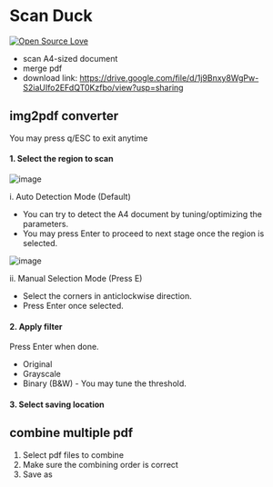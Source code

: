 # Scan Duck
[![Open Source Love](https://badges.frapsoft.com/os/v1/open-source.svg?v=103)](https://github.com/ellerbrock/open-source-badges/)
- scan A4-sized document
- merge pdf
- download link: https://drive.google.com/file/d/1j9Bnxy8WgPw-S2iaUIfo2EFdQT0Kzfbo/view?usp=sharing

## img2pdf converter
You may press q/ESC to exit anytime

#### 1. Select the region to scan

![image](https://user-images.githubusercontent.com/69416199/152941063-961ef935-ab7f-4bc1-8ac7-ee68b6a8d730.png)

i. Auto Detection Mode (Default)
- You can try to detect the A4 document by tuning/optimizing the parameters.
- You may press Enter to proceed to next stage once the region is selected.

![image](https://user-images.githubusercontent.com/69416199/152941180-58670d26-9861-4792-9f8b-bad0a185ba3c.png)

ii. Manual Selection Mode (Press E)
- Select the corners in anticlockwise direction.
- Press Enter once selected.

#### 2. Apply filter
Press Enter when done.
- Original
- Grayscale
- Binary (B&W) - You may tune the threshold.

#### 3. Select saving location

## combine multiple pdf
1. Select pdf files to combine
2. Make sure the combining order is correct
3. Save as 
